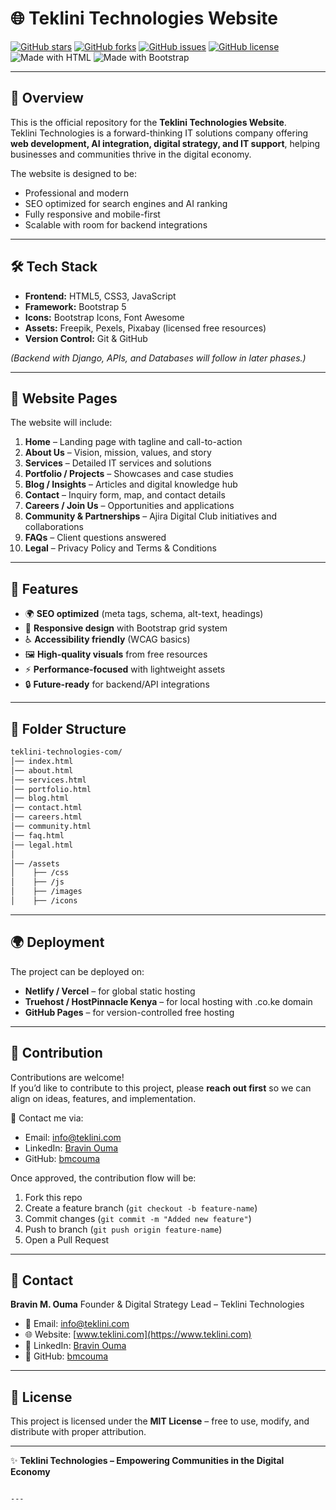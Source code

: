 # 🌐 Teklini Technologies Website  

[![GitHub stars](https://img.shields.io/github/stars/bmcouma/teklini-technologies-com?style=social)](https://github.com/bmcouma/teklini-technologies-com/stargazers)
[![GitHub forks](https://img.shields.io/github/forks/bmcouma/teklini-technologies-com?style=social)](https://github.com/bmcouma/teklini-technologies-com/network/members)
[![GitHub issues](https://img.shields.io/github/issues/bmcouma/teklini-technologies-com)](https://github.com/bmcouma/teklini-technologies-com/issues)
[![GitHub license](https://img.shields.io/github/license/bmcouma/teklini-technologies-com)](./LICENSE)
![Made with HTML](https://img.shields.io/badge/HTML5-E34F26?logo=html5&logoColor=fff)
![Made with Bootstrap](https://img.shields.io/badge/Bootstrap-7952B3?logo=bootstrap&logoColor=fff)

---

## 📖 Overview  
This is the official repository for the **Teklini Technologies Website**.  
Teklini Technologies is a forward-thinking IT solutions company offering **web development, AI integration, digital strategy, and IT support**, helping businesses and communities thrive in the digital economy.  

The website is designed to be:  
- Professional and modern  
- SEO optimized for search engines and AI ranking  
- Fully responsive and mobile-first  
- Scalable with room for backend integrations  

---

## 🛠️ Tech Stack  
- **Frontend:** HTML5, CSS3, JavaScript  
- **Framework:** Bootstrap 5  
- **Icons:** Bootstrap Icons, Font Awesome  
- **Assets:** Freepik, Pexels, Pixabay (licensed free resources)  
- **Version Control:** Git & GitHub  

*(Backend with Django, APIs, and Databases will follow in later phases.)*  

---

## 📄 Website Pages  
The website will include:  
1. **Home** – Landing page with tagline and call-to-action  
2. **About Us** – Vision, mission, values, and story  
3. **Services** – Detailed IT services and solutions  
4. **Portfolio / Projects** – Showcases and case studies  
5. **Blog / Insights** – Articles and digital knowledge hub  
6. **Contact** – Inquiry form, map, and contact details  
7. **Careers / Join Us** – Opportunities and applications  
8. **Community & Partnerships** – Ajira Digital Club initiatives and collaborations  
9. **FAQs** – Client questions answered  
10. **Legal** – Privacy Policy and Terms & Conditions  

---

## 🔑 Features  
- 🌍 **SEO optimized** (meta tags, schema, alt-text, headings)  
- 📱 **Responsive design** with Bootstrap grid system  
- ♿ **Accessibility friendly** (WCAG basics)  
- 🖼️ **High-quality visuals** from free resources  
- ⚡ **Performance-focused** with lightweight assets  
- 🔒 **Future-ready** for backend/API integrations  

---

## 📂 Folder Structure  
```bash
teklini-technologies-com/
│── index.html
│── about.html
│── services.html
│── portfolio.html
│── blog.html
│── contact.html
│── careers.html
│── community.html
│── faq.html
│── legal.html
│
│── /assets
│    ├── /css
│    ├── /js
│    ├── /images
│    ├── /icons
````

---

## 🌍 Deployment

The project can be deployed on:

* **Netlify / Vercel** – for global static hosting
* **Truehost / HostPinnacle Kenya** – for local hosting with .co.ke domain
* **GitHub Pages** – for version-controlled free hosting

---

## 🤝 Contribution  

Contributions are welcome!  
If you’d like to contribute to this project, please **reach out first** so we can align on ideas, features, and implementation.  

📩 Contact me via:  
- Email: [info@teklini.com](mailto:info@teklini.com)  
- LinkedIn: [Bravin Ouma](https://www.linkedin.com/in/bravin-ouma/)  
- GitHub: [bmcouma](https://github.com/bmcouma)  

Once approved, the contribution flow will be:  
1. Fork this repo  
2. Create a feature branch (`git checkout -b feature-name`)  
3. Commit changes (`git commit -m "Added new feature"`)  
4. Push to branch (`git push origin feature-name`)  
5. Open a Pull Request  

---

## 📧 Contact

**Bravin M. Ouma**
Founder & Digital Strategy Lead – Teklini Technologies

* 📩 Email: [info@teklini.com](mailto:info@teklini.com)
* 🌐 Website: [www.teklini.com](https://www.teklini.com)
* 👔 LinkedIn: [Bravin Ouma](https://www.linkedin.com/in/bravin-ouma/)
* 🐙 GitHub: [bmcouma](https://github.com/bmcouma)

---

## 📜 License

This project is licensed under the **MIT License** – free to use, modify, and distribute with proper attribution.

---

✨ **Teklini Technologies – Empowering Communities in the Digital Economy**

```

---


